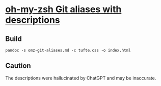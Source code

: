 # [oh-my-zsh Git aliases with descriptions](https://patrislav1.github.io/omz-git-aliases/)

## Build

```
pandoc -s omz-git-aliases.md -c tufte.css -o index.html
```

## Caution

The descriptions were hallucinated by ChatGPT and may be inaccurate.
